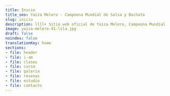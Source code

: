 ```yaml
---
title: Inicio
title_seo: Yaiza Melero - Campeona Mundial de Salsa y Bachata
slug: inicio
description: llll➤ Sitio web oficial de Yaiza Melero, Campeona Mundial de Salsa y Bachata ✅ Clases Online de Salsa.
image: yaiza-melero-41-lila.jpg
draft: false
noindex: false
translationKey: home
sections:
- file: header
- file: i-am
- file: clases
- file: curso
- file: galeria
- file: resenas
- file: estudio
- file: contacto
---
```

